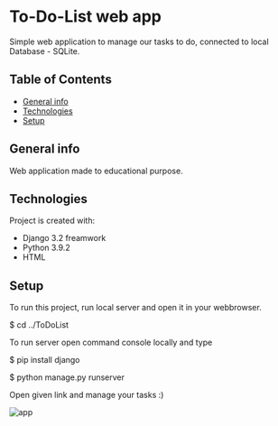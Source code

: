 # To-Do-List web app

Simple web application to manage our tasks to do, connected to local Database - SQLite.

## Table of Contents
* [General info](#general-info)
* [Technologies](#technologies)
* [Setup](#setup)

## General info
Web application made to educational purpose.

## Technologies
Project is created with:
* Django 3.2 freamwork
* Python 3.9.2
* HTML

## Setup
To run this project, run local server and open it in your webbrowser.

$ cd ../ToDoList

To run server open command console locally and type

$ pip install django

$ python manage.py runserver


Open given link and manage your tasks :)

![app](https://user-images.githubusercontent.com/49193633/120198117-13b15f00-c222-11eb-9a10-721b08f53721.PNG)



